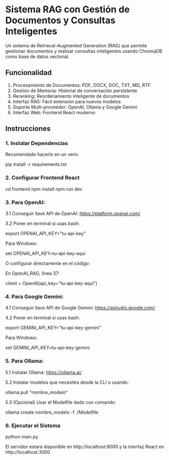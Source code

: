 # Sistema RAG con Gestión de Documentos y Consultas Inteligentes

Un sistema de Retrieval-Augmented Generation (RAG) que permite gestionar documentos y realizar consultas inteligentes usando ChromaDB como base de datos vectorial.

## Funcionalidad

1. Procesamiento de Documentos: PDF, DOCX, DOC, TXT, MD, RTF
2. Gestión de Memoria: Historial de conversación persistente
3. Reranking: Reordenamiento inteligente de documentos
4. Interfaz RAG: Fácil extensión para nuevos modelos
5. Soporte Multi-proveedor: OpenAI, Ollama y Google Gemini
6. Interfaz Web: Frontend React moderno

## Instrucciones

### 1. Instalar Dependencias

Recomendado hacerlo en un venv:

pip install -r requirements.txt


### 2. Configurar Frontend React

cd frontend
npm install
npm run dev

### 3. Para OpenAI:

3.1 Conseguir llave API de OpenAI: https://platform.openai.com/

3.2 Poner en terminal si usas bash:

export OPENAI_API_KEY="tu-api-key"

Para Windows:

set OPENAI_API_KEY=tu-api-key-aqui

O configurar directamente en el código:

En OpenAI_RAG, linea 37:

client = OpenAI(api_key="tu-api-key-aqui")


### 4. Para Google Gemini:

4.1 Conseguir llave API de Google Gemini: https://aistudio.google.com/

4.2 Poner en terminal si usas bash:

export GEMINI_API_KEY="tu-api-key-gemini"

Para Windows:

set GEMINI_API_KEY=tu-api-key-gemini


### 5. Para Ollama:

5.1 Instalar Ollama: https://ollama.ai/

5.2 Instalar modelos que necesites desde la CLI o usando:

ollama pull "nombre_modelo"


5.3 (Opcional) Usar el Modelfile dado con comando:

ollama create nombre_modelo -f ./Modelfile


### 6. Ejecutar el Sistema


python main.py


El servidor estará disponible en http://localhost:8000 y la interfaz React en http://localhost:3000